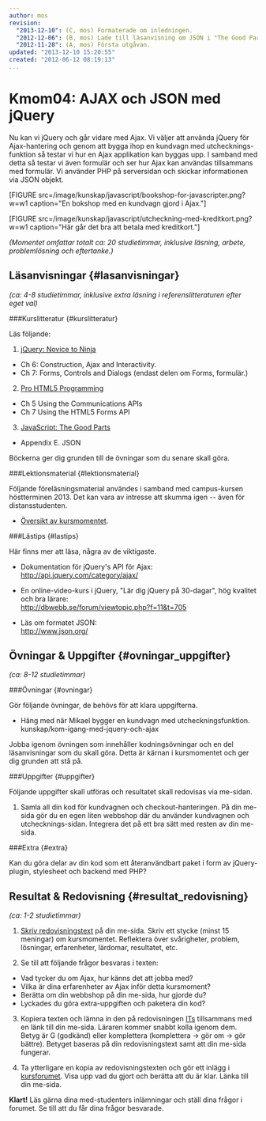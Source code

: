 ```yaml
---
author: mos
revision:
  "2013-12-10": (C, mos) Formaterade om inledningen.
  "2012-12-06": (B, mos) Lade till läsanvisning om JSON i "The Good Parts.
  "2012-11-28": (A, mos) Första utgåvan.
updated: "2013-12-10 15:20:55"
created: "2012-06-12 08:19:13"
...
```

Kmom04: AJAX och JSON med jQuery
==================================

Nu kan vi jQuery och går vidare med Ajax. Vi väljer att använda jQuery för Ajax-hantering och genom att bygga ihop en kundvagn med utchecknings-funktion så testar vi hur en Ajax applikation kan byggas upp. I samband med detta så testar vi även formulär och ser hur Ajax kan användas tillsammans med formulär. Vi använder PHP på serversidan och skickar informationen via JSON objekt.

[FIGURE src=/image/kunskap/javascript/bookshop-for-javascripter.png?w=w1 caption="En bokshop med en kundvagn gjord i Ajax."] 

[FIGURE src=/image/kunskap/javascript/utcheckning-med-kreditkort.png?w=w1 caption="Här går det bra att betala med kreditkort."] 

*(Momentet omfattar totalt ca: 20 studietimmar, inklusive läsning, arbete, problemlösning och eftertanke.)*



Läsanvisningar  {#lasanvisningar}
---------------------------------

*(ca: 4-8 studietimmar, inklusive extra läsning i referenslitteraturen efter eget val)*


###Kurslitteratur  {#kurslitteratur}

Läs följande:

1. [jQuery: Novice to Ninja](kunskap/boken-jquery-novice-to-ninja)
  * Ch 6: Construction, Ajax and Interactivity.
  * Ch 7: Forms, Controls and Dialogs (endast delen om Forms, formulär.)

2. [Pro HTML5 Programming](kunskap/boken-pro-html5-programming)  
  * Ch 5 Using the Communications APIs
  * Ch 7 Using the HTML5 Forms API

3. [JavaScript: The Good Parts](kunskap/boken-javascript-the-good-parts)
  * Appendix E. JSON  

Böckerna ger dig grunden till de övningar som du senare skall göra.


###Lektionsmaterial  {#lektionsmaterial}

Följande föreläsningsmaterial användes i samband med campus-kursen höstterminen 2013. Det kan vara av intresse att skumma igen -- även för distansstudenten.

* [Översikt av kursmomentet](https://dl.dropboxusercontent.com/u/24315211/javascript/javascript-kmom04-ht13.pdf).



###Lästips {#lastips}

Här finns mer att läsa, några av de viktigaste.

* Dokumentation för jQuery's API för Ajax:  
  <a href='http://api.jquery.com/category/ajax/'>http://api.jquery.com/category/ajax/</a>

* En online-video-kurs i jQuery, "Lär dig jQuery på 30-dagar", hög kvalitet och bra lärare:  
  <a href='http://dbwebb.se/forum/viewtopic.php?f=11&t=705'>http://dbwebb.se/forum/viewtopic.php?f=11&t=705</a>

* Läs om formatet JSON:  
  <a href='http://www.json.org/'>http://www.json.org/</a>



Övningar & Uppgifter  {#ovningar_uppgifter}
-------------------------------------------

*(ca: 8-12 studietimmar)*


###Övningar {#ovningar}

Gör följande övningar, de behövs för att klara uppgifterna. 

* Häng med när Mikael bygger en kundvagn med utcheckningsfunktion.  
  kunskap/kom-igang-med-jquery-och-ajax
   
Jobba igenom övningen som innehåller kodningsövningar och en del läsanvisningar som du skall göra. Detta är kärnan i kursmomentet och ger dig grunden att stå på.



###Uppgifter {#uppgifter}

Följande uppgifter skall utföras och resultatet skall redovisas via me-sidan.

1. Samla all din kod för kundvagnen och checkout-hanteringen. På din me-sida gör du en egen liten webbshop där du använder kundvagnen och utchecknings-sidan. Integrera det på ett bra sätt med resten av din me-sida.



###Extra {#extra}

Kan du göra delar av din kod som ett återanvändbart paket i form av jQuery-plugin, stylesheet och backend med PHP?



Resultat & Redovisning  {#resultat_redovisning}
-----------------------------------------------

*(ca: 1-2 studietimmar)*

1. [Skriv redovisningstext](kunskap/att-skriva-en-bra-redovisningstext) på din me-sida. Skriv ett stycke (minst 15 meningar) om kursmomentet. Reflektera över svårigheter, problem, lösningar, erfarenheter, lärdomar, resultatet, etc.

2. Se till att följande frågor besvaras i texten:
  * Vad tycker du om Ajax, hur känns det att jobba med?
  * Vilka är dina erfarenheter av Ajax inför detta kursmoment?
  * Berätta om din webbshop på din me-sida, hur gjorde du?
  * Lyckades du göra extra-uppgiften och paketera din kod?

3. Kopiera texten och lämna in den på redovisningen [ITs](bth#its) tillsammans med en länk till din me-sida. Läraren kommer snabbt kolla igenom dem. Betyg är G (godkänd) eller komplettera (komplettera -> gör om -> gör bättre). Betyget baseras på din redovisningstext samt att din me-sida fungerar.

4. Ta ytterligare en kopia av redovisningstexten och gör ett inlägg i [kursforumet](forum/utbildning/javascript). Visa upp vad du gjort och berätta att du är klar. Länka till din me-sida.


**Klart!** Läs gärna dina med-studenters inlämningar och ställ dina frågor i forumet. Se till att du får dina frågor besvarade.

